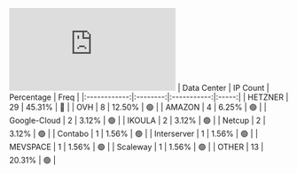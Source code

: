 ![Diagramm](https://github.com/obajay/StateSync-snapshots/blob/main/Projects/Sge/1/README.md)
| Data Center | IP Count | Percentage | Freq |
|:------------:|:--------:|:-----------:|:-----:|
| HETZNER | 29 | 45.31% | 🔴 |
| OVH | 8 | 12.50% | 🟢 |
| AMAZON | 4 | 6.25% | 🟢 |
| Google-Cloud | 2 | 3.12% | 🟢 |
| IKOULA | 2 | 3.12% | 🟢 |
| Netcup | 2 | 3.12% | 🟢 |
| Contabo | 1 | 1.56% | 🟢 |
| Interserver | 1 | 1.56% | 🟢 |
| MEVSPACE | 1 | 1.56% | 🟢 |
| Scaleway | 1 | 1.56% | 🟢 |
| OTHER | 13 | 20.31% | 🟢 |